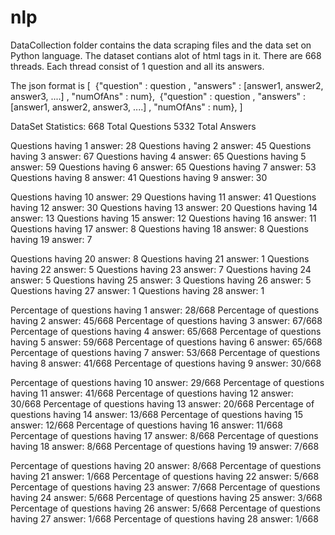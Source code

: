 # nlp

DataCollection folder contains the data scraping files and the data set on Python language. The dataset contians alot of html tags in it. There are 668 threads. Each thread consist of 1 question and all its answers. 

The json format is
[
  {"question" : question , "answers" : [answer1, answer2, answer3, ....] , "numOfAns" : num},
  {"question" : question , "answers" : [answer1, answer2, answer3, ....] , "numOfAns" : num},
]

DataSet Statistics: 
668 Total Questions
5332 Total Answers

Questions having 1 answer: 28
Questions having 2 answer: 45
Questions having 3 answer: 67
Questions having 4 answer: 65
Questions having 5 answer: 59
Questions having 6 answer: 65
Questions having 7 answer: 53
Questions having 8 answer: 41
Questions having 9 answer: 30

Questions having 10 answer: 29
Questions having 11 answer: 41
Questions having 12 answer: 30
Questions having 13 answer: 20
Questions having 14 answer: 13
Questions having 15 answer: 12
Questions having 16 answer: 11
Questions having 17 answer: 8
Questions having 18 answer: 8
Questions having 19 answer: 7

Questions having 20 answer: 8
Questions having 21 answer: 1
Questions having 22 answer: 5
Questions having 23 answer: 7
Questions having 24 answer: 5
Questions having 25 answer: 3
Questions having 26 answer: 5
Questions having 27 answer: 1
Questions having 28 answer: 1

Percentage of questions having 1 answer: 28/668
Percentage of questions having 2 answer: 45/668
Percentage of questions having 3 answer: 67/668
Percentage of questions having 4 answer: 65/668
Percentage of questions having 5 answer: 59/668
Percentage of questions having 6 answer: 65/668
Percentage of questions having 7 answer: 53/668
Percentage of questions having 8 answer: 41/668
Percentage of questions having 9 answer: 30/668

Percentage of questions having 10 answer: 29/668
Percentage of questions having 11 answer: 41/668
Percentage of questions having 12 answer: 30/668
Percentage of questions having 13 answer: 20/668
Percentage of questions having 14 answer: 13/668
Percentage of questions having 15 answer: 12/668
Percentage of questions having 16 answer: 11/668
Percentage of questions having 17 answer: 8/668
Percentage of questions having 18 answer: 8/668
Percentage of questions having 19 answer: 7/668

Percentage of questions having 20 answer: 8/668
Percentage of questions having 21 answer: 1/668
Percentage of questions having 22 answer: 5/668
Percentage of questions having 23 answer: 7/668
Percentage of questions having 24 answer: 5/668
Percentage of questions having 25 answer: 3/668
Percentage of questions having 26 answer: 5/668
Percentage of questions having 27 answer: 1/668
Percentage of questions having 28 answer: 1/668

